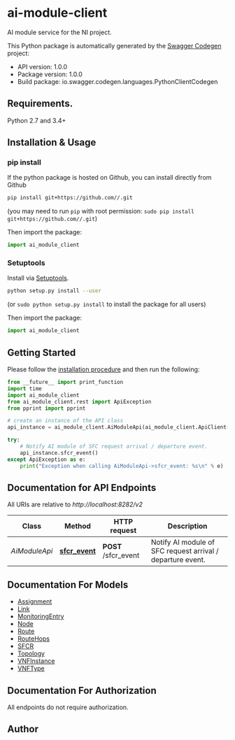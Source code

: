 # ai-module-client
AI module service for the NI project.

This Python package is automatically generated by the [Swagger Codegen](https://github.com/swagger-api/swagger-codegen) project:

- API version: 1.0.0
- Package version: 1.0.0
- Build package: io.swagger.codegen.languages.PythonClientCodegen

## Requirements.

Python 2.7 and 3.4+

## Installation & Usage
### pip install

If the python package is hosted on Github, you can install directly from Github

```sh
pip install git+https://github.com//.git
```
(you may need to run `pip` with root permission: `sudo pip install git+https://github.com//.git`)

Then import the package:
```python
import ai_module_client 
```

### Setuptools

Install via [Setuptools](http://pypi.python.org/pypi/setuptools).

```sh
python setup.py install --user
```
(or `sudo python setup.py install` to install the package for all users)

Then import the package:
```python
import ai_module_client
```

## Getting Started

Please follow the [installation procedure](#installation--usage) and then run the following:

```python
from __future__ import print_function
import time
import ai_module_client
from ai_module_client.rest import ApiException
from pprint import pprint

# create an instance of the API class
api_instance = ai_module_client.AiModuleApi(ai_module_client.ApiClient(configuration))

try:
    # Notify AI module of SFC request arrival / departure event.
    api_instance.sfcr_event()
except ApiException as e:
    print("Exception when calling AiModuleApi->sfcr_event: %s\n" % e)

```

## Documentation for API Endpoints

All URIs are relative to *http://localhost:8282/v2*

Class | Method | HTTP request | Description
------------ | ------------- | ------------- | -------------
*AiModuleApi* | [**sfcr_event**](docs/AiModuleApi.md#sfcr_event) | **POST** /sfcr_event | Notify AI module of SFC request arrival / departure event.


## Documentation For Models

 - [Assignment](docs/Assignment.md)
 - [Link](docs/Link.md)
 - [MonitoringEntry](docs/MonitoringEntry.md)
 - [Node](docs/Node.md)
 - [Route](docs/Route.md)
 - [RouteHops](docs/RouteHops.md)
 - [SFCR](docs/SFCR.md)
 - [Topology](docs/Topology.md)
 - [VNFInstance](docs/VNFInstance.md)
 - [VNFType](docs/VNFType.md)


## Documentation For Authorization

 All endpoints do not require authorization.


## Author



